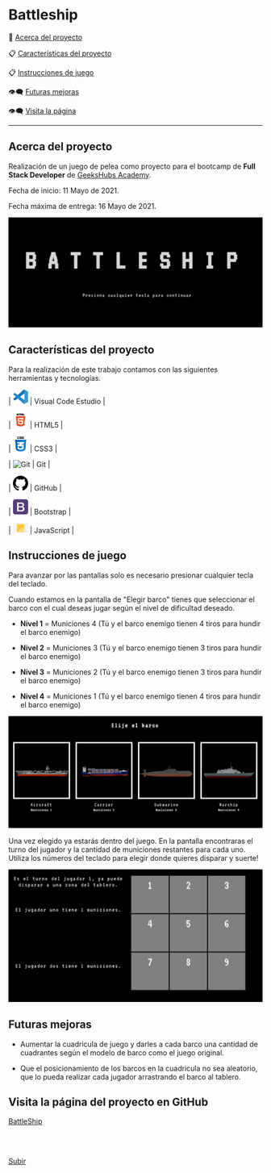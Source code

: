 <a name="top"></a>

# Battleship


:speech_balloon: [Acerca del proyecto](#id1)   

:clipboard: [Características del proyecto](#id2)

:clipboard: [Instrucciones de juego](#id3)

:eye_speech_bubble: [Futuras mejoras](#id4)

:eye_speech_bubble: [Visita la página](#id5)




--------------------------

<a name="id1"></a>
## Acerca del proyecto 

Realización de un juego de pelea como proyecto para el bootcamp de **Full Stack Developer** de [GeeksHubs Academy](https://bootcamp.geekshubsacademy.com/).

Fecha de inicio: 11 Mayo de 2021.

Fecha máxima de entrega: 16 Mayo de 2021.

![Captura](img/screen0img.jpg)

<a name="id2"></a>
## Características del proyecto

Para la realización de este trabajo contamos con las siguientes herramientas y tecnologías.

| <img src="img/logovisual.png" alt="Visual" width="30"/> | Visual Code Estudio |

| <img src="img/html.png" alt="HTML5" width="30"/> | HTML5 |

| <img src="img/css.png" alt="CSS3" width="30"/> | CSS3 | 

| <img src="img/git4.png" alt="Git" width="30"/> | Git |

| <img src="img/github2.png" alt="GitHub" width="30"/> | GitHub | 

| <img src="img/bootstrap2.png" alt="Bootstrap" width="30"/> | Bootstrap | 

| <img src="img/javascript2.png" alt="JavaScript" width="30"/> | JavaScript | 


<a name="id2"></a>
## Instrucciones de juego

Para avanzar por las pantallas solo es necesario presionar cualquier tecla del teclado.

Cuando estamos en la pantalla de "Elegir barco" tienes que seleccionar el barco con el cual deseas jugar según el nivel de dificultad deseado. 

* **Nivel 1** = Municiones 4 (Tú y el barco enemigo tienen 4 tiros para hundir el barco enemigo)

* **Nivel 2** = Municiones 3 (Tú y el barco enemigo tienen 3 tiros para hundir el barco enemigo)

* **Nivel 3** = Municiones 2 (Tú y el barco enemigo tienen 3 tiros para hundir el barco enemigo)

* **Nivel 4** = Municiones 1 (Tú y el barco enemigo tienen 4 tiros para hundir el barco enemigo)

![Captura](img/screen4img.jpg)

Una vez elegido ya estarás dentro del juego. En la pantalla encontraras el turno del jugador y la cantidad de municiones restantes para cada uno. Utiliza los números del teclado para elegir donde quieres disparar y suerte!

![Captura](img/screen5img.jpg)

<a name="id2"></a>
## Futuras mejoras

* Aumentar la cuadricula de juego y darles a cada barco una cantidad de cuadrantes según el modelo de barco como el juego original.

* Que el posicionamiento de los barcos en la cuadricula no sea aleatorio, que lo pueda realizar cada jugador arrastrando el barco al tablero. 

<a name="id5"></a>
## Visita la página del proyecto en GitHub

[BattleShip](https://mlfernandez.github.io/battleShip/)


<br>
<br>




[Subir](#top)